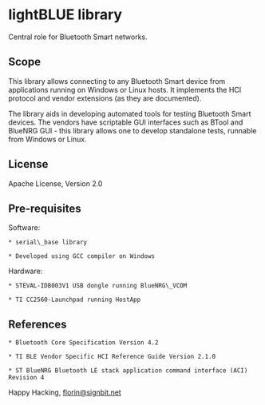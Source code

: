# lightBLUE library

Central role for Bluetooth Smart networks.

## Scope

This library allows connecting to any Bluetooth Smart device from applications
running on Windows or Linux hosts. It implements the HCI protocol and vendor
extensions (as they are documented).

The library aids in developing automated tools for testing Bluetooth Smart
devices. The vendors have scriptable GUI interfaces such as BTool and BlueNRG
GUI - this library allows one to develop standalone tests, runnable from
Windows or Linux.

## License

Apache License, Version 2.0

## Pre-requisites

Software:

    * serial\_base library

    * Developed using GCC compiler on Windows

Hardware:

    * STEVAL-IDB003V1 USB dongle running BlueNRG\_VCOM

    * TI CC2560-Launchpad running HostApp

## References

    * Bluetooth Core Specification Version 4.2

    * TI BLE Vendor Specific HCI Reference Guide Version 2.1.0

    * ST BlueNRG Bluetooth LE stack application command interface (ACI) Revision 4


Happy Hacking,
florin@signbit.net
